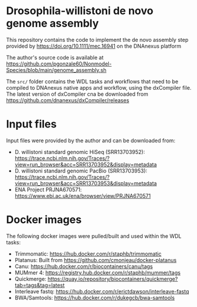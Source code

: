 # Drosophila-willistoni de novo genome assembly
This repository contains the code to implement the de novo assembly step provided by https://doi.org/10.1111/mec.16941 on the DNAnexus platform

The author's source code is available at https://github.com/pgonzale60/Nonmodel-Species/blob/main/genome_assembly.sh

The `src/` folder contains the WDL tasks and workflows that need to be compiled to DNAnexus native apps and workflow, using the dxCompiler file. The latest version of dxCompiler cna be downloaded from https://github.com/dnanexus/dxCompiler/releases

# Input files
Input files were provided by the author and can be downloaded from:
- D. willistoni standard genomic HiSeq (SRR13703952): https://trace.ncbi.nlm.nih.gov/Traces/?view=run_browser&acc=SRR13703952&display=metadata
- D. willistoni standard genomic PacBio (SRR13703953): https://trace.ncbi.nlm.nih.gov/Traces/?view=run_browser&acc=SRR13703953&display=metadata
- ENA Project PRJNA670571: https://www.ebi.ac.uk/ena/browser/view/PRJNA670571

# Docker images
The following docker images were pulled/built and used within the WDL tasks:
- Trimmomatic: https://hub.docker.com/r/staphb/trimmomatic
- Platanus: Built from https://github.com/cmonjeau/docker-platanus
- Canu: https://hub.docker.com/r/biocontainers/canu/tags
- MUMmer 4: https://registry.hub.docker.com/r/staphb/mummer/tags
- Quickmerge: https://quay.io/repository/biocontainers/quickmerge?tab=tags&tag=latest
- Interleave fastq: https://hub.docker.com/r/erictdawson/interleave-fastq
- BWA/Samtools: https://hub.docker.com/r/dukegcb/bwa-samtools
